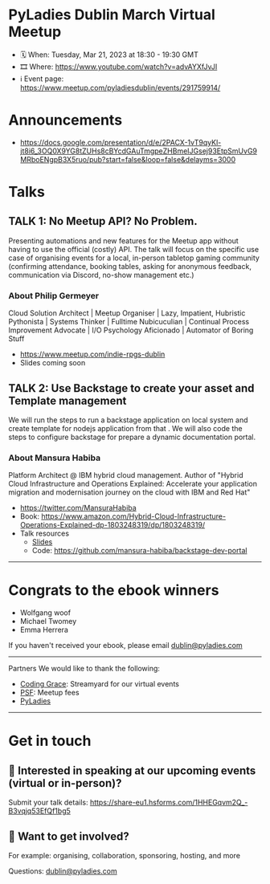 # PyLadies Dublin March Virtual Meetup


* 🗓 When: Tuesday, Mar 21, 2023 at 18:30 - 19:30 GMT
* 🎞 Where: https://www.youtube.com/watch?v=advAYXfJvJI
* ℹ️ Event page: https://www.meetup.com/pyladiesdublin/events/291759914/

# Announcements
* https://docs.google.com/presentation/d/e/2PACX-1vT9qyKl-jt8i6_3OQ0X9YG8tZUHs8cBYcdGAuTmgpeZHBmeIJGsej93EtpSmUvG9MRboENgpB3X5ruo/pub?start=false&loop=false&delayms=3000

# Talks
## TALK 1: No Meetup API? No Problem.
Presenting automations and new features for the Meetup app without having to use the official (costly) API. The talk will focus on the specific use case of organising events for a local, in-person tabletop gaming community (confirming attendance, booking tables, asking for anonymous feedback, communication via Discord, no-show management etc.)

### About Philip Germeyer
Cloud Solution Architect | Meetup Organiser | Lazy, Impatient, Hubristic Pythonista | Systems Thinker | Fulltime Nubicuculian | Continual Process Improvement Advocate | I/O Psychology Aficionado | Automator of Boring Stuff

* https://www.meetup.com/indie-rpgs-dublin
* Slides coming soon

## TALK 2: Use Backstage to create your asset and Template management
We will run the steps to run a backstage application on local system and create template for nodejs application from that . We will also code the steps to configure backstage for prepare a dynamic documentation portal.

### About Mansura Habiba
Platform Architect @ IBM hybrid cloud management. Author of "Hybrid Cloud Infrastructure and Operations Explained: Accelerate your application migration and modernisation journey on the cloud with IBM and Red Hat"
* https://twitter.com/MansuraHabiba
* Book: https://www.amazon.com/Hybrid-Cloud-Infrastructure-Operations-Explained-dp-1803248319/dp/1803248319/
* Talk resources
    - [Slides](MansuraHabiba-Backstage-PyLadiesDublin.pptx)
    - Code: https://github.com/mansura-habiba/backstage-dev-portal 

---

# Congrats to the ebook winners
* Wolfgang woof
* Michael Twomey
* Emma Herrera

If you haven't received your ebook, please email dublin@pyladies.com

---

 Partners
We would like to thank the following:

- [Coding Grace](https://codinggrace.com/): Streamyard for our virtual events
- [PSF](https://www.python.org/psf-landing/): Meetup fees
- [PyLadies](https://pyladies.com/)

---

# Get in touch
## 🎤 Interested in speaking at our upcoming events (virtual or in-person)?
Submit your talk details: https://share-eu1.hsforms.com/1HHEGqvm2Q_-B3vqjq53EfQf1bg5


## 💖 Want to get involved?
For example: organising, collaboration, sponsoring, hosting, and more

Questions: dublin@pyladies.com
